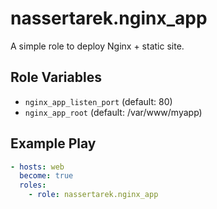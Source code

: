 # nassertarek.nginx_app
A simple role to deploy Nginx + static site.

## Role Variables
- `nginx_app_listen_port` (default: 80)
- `nginx_app_root` (default: /var/www/myapp)

## Example Play
```yaml
- hosts: web
  become: true
  roles:
    - role: nassertarek.nginx_app

